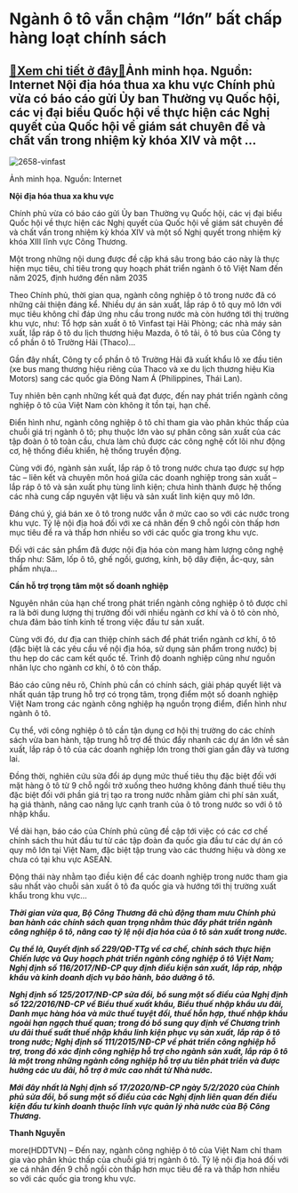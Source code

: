 Ngành ô tô vẫn chậm “lớn” bất chấp hàng loạt chính sách
=======================================================

[:gift:Xem chi tiết ở đây:gift:](https://hddtvn.com/nganh-o-to-van-cham-lon-bat-chap-hang-loat-chinh-sach/)Ảnh minh họa. Nguồn: Internet Nội địa hóa thua xa khu vực Chính phủ vừa có báo cáo gửi Ủy ban Thường vụ Quốc hội, các vị đại biểu Quốc hội về thực hiện các Nghị quyết của Quốc hội về giám sát chuyên đề và chất vấn trong nhiệm kỳ khóa XIV và một …
------------------------------------------------------------------------------------------------------------------------------------------------------------------------------------------------------------------------------------------------------





![2658-vinfast](https://haiquanonline.com.vn/stores/news_dataimages/diulth/082019/20/14/2658_vinfast.jpg?rt=20201010113800 "Nhà máy sản xuất ô tô của Vinfast đã giúp nâng tầm ngành công nghiệp ô tô Việt Nam.")


Ảnh minh họa. Nguồn: Internet



**Nội địa hóa thua xa khu vực**


Chính phủ vừa có báo cáo gửi Ủy ban Thường vụ Quốc hội, các vị đại biểu Quốc hội về thực hiện các Nghị quyết của Quốc hội về giám sát chuyên đề và chất vấn trong nhiệm kỳ khóa XIV và một số Nghị quyết trong nhiệm kỳ khóa XIII lĩnh vực Công Thương.


Một trong những nội dung được đề cập khá sâu trong báo cáo này là thực hiện mục tiêu, chỉ tiêu trong quy hoạch phát triển ngành ô tô Việt Nam đến năm 2025, định hướng đến năm 2035


Theo Chính phủ, thời gian qua, ngành công nghiệp ô tô trong nước đã có những cải thiện đáng kể. Nhiều dự án sản xuất, lắp ráp ô tô quy mô lớn với mục tiêu không chỉ đáp ứng nhu cầu trong nước mà còn hướng tới thị trường khu vực, như: Tổ hợp sản xuất ô tô Vinfast tại Hải Phòng; các nhà máy sản xuất, lắp ráp ô tô du lịch thương hiệu Mazda, ô tô tải, ô tô bus của Công ty cổ phần ô tô Trường Hải (Thaco)…


Gần đây nhất, Công ty cổ phần ô tô Trường Hải đã xuất khẩu lô xe đầu tiên (xe bus mang thương hiệu riêng của Thaco và xe du lịch thương hiệu Kia Motors) sang các quốc gia Đông Nam Á (Philippines, Thái Lan).


Tuy nhiên bên cạnh những kết quả đạt được, đến nay phát triển ngành công nghiệp ô tô của Việt Nam còn không ít tồn tại, hạn chế.


Điển hình như, ngành công nghiệp ô tô chỉ tham gia vào phân khúc thấp của chuỗi giá trị ngành ô tô; phụ thuộc lớn vào sự phân công sản xuất của các tập đoàn ô tô toàn cầu, chưa làm chủ được các công nghệ cốt lõi như động cơ, hệ thống điều khiển, hệ thống truyền động.


Cùng với đó, ngành sản xuất, lắp ráp ô tô trong nước chưa tạo được sự hợp tác – liên kết và chuyên môn hoá giữa các doanh nghiệp trong sản xuất – lắp ráp ô tô và sản xuất phụ tùng linh kiện; chưa hình thành được hệ thống các nhà cung cấp nguyên vật liệu và sản xuất linh kiện quy mô lớn.


Đáng chú ý, giá bán xe ô tô trong nước vẫn ở mức cao so với các nước trong khu vực. Tỷ lệ nội địa hoá đối với xe cá nhân đến 9 chỗ ngồi còn thấp hơn mục tiêu đề ra và thấp hơn nhiều so với các quốc gia trong khu vực.


Đối với các sản phẩm đã được nội địa hóa còn mang hàm lượng công nghệ thấp như: Săm, lốp ô tô, ghế ngồi, gương, kính, bộ dây điện, ắc-quy, sản phẩm nhựa…


**Cần hỗ trợ trọng tâm một số doanh nghiệp**


Nguyên nhân của hạn chế trong phát triển ngành công nghiệp ô tô được chỉ ra là bởi dung lượng thị trường đối với nhiều ngành cơ khí và ô tô còn nhỏ, chưa đảm bảo tính kinh tế trong việc đầu tư sản xuất.


Cùng với đó, dư địa can thiệp chính sách để phát triển ngành cơ khí, ô tô (đặc biệt là các yêu cầu về nội địa hóa, sử dụng sản phẩm trong nước) bị thu hẹp do các cam kết quốc tế. Trình độ doanh nghiệp cũng như nguồn nhân lực cho ngành cơ khí, ô tô còn thấp.


Báo cáo cũng nêu rõ, Chính phủ cần có chính sách, giải pháp quyết liệt và nhất quán tập trung hỗ trợ có trọng tâm, trọng điểm một số doanh nghiệp Việt Nam trong các ngành công nghiệp hạ nguồn trọng điểm, điển hình như ngành ô tô.


Cụ thể, với công nghiệp ô tô cần tận dụng cơ hội thị trường do các chính sách vừa ban hành, tập trung hỗ trợ để thúc đẩy nhanh các dự án lớn về sản xuất, lắp ráp ô tô của các doanh nghiệp lớn trong thời gian gần đây và tương lai.


Đồng thời, nghiên cứu sửa đổi áp dụng mức thuế tiêu thụ đặc biệt đối với mặt hàng ô tô từ 9 chỗ ngồi trở xuống theo hướng không đánh thuế tiêu thụ đặc biệt đối với phần giá trị tạo ra trong nước nhằm giảm chi phí sản xuất, hạ giá thành, nâng cao năng lực cạnh tranh của ô tô trong nước so với ô tô nhập khẩu.


Về dài hạn, báo cáo của Chính phủ cũng đề cập tới việc có các cơ chế chính sách thu hút đầu tư từ các tập đoàn đa quốc gia đầu tư các dự án có quy mô lớn tại Việt Nam, đặc biệt tập trung vào các thương hiệu và dòng xe chưa có tại khu vực ASEAN.


Động thái này nhằm tạo điều kiện để các doanh nghiệp trong nước tham gia sâu nhất vào chuỗi sản xuất ô tô đa quốc gia và hướng tới thị trường xuất khẩu trong khu vực…






***Thời gian vừa qua, Bộ Công Thương đã chủ động tham mưu Chính phủ ban hành các chính sách quan trọng nhằm thúc đẩy phát triển ngành công nghiệp ô tô, nâng cao tỷ lệ nội địa hóa của ô tô sản xuất trong nước.***


***Cụ thể là, Quyết định số 229/QĐ-TTg về cơ chế, chính sách thực hiện Chiến lược và Quy hoạch phát triển ngành công nghiệp ô tô Việt Nam; Nghị định số 116/2017/NĐ-CP quy định điều kiện sản xuất, lắp ráp, nhập khẩu và kinh doanh dịch vụ bảo hành, bảo dưỡng ô tô.***


***Nghị định số 125/2017/NĐ-CP sửa đổi, bổ sung một số điều của Nghị định số 122/2016/NĐ-CP về Biểu thuế xuất khẩu, Biểu thuế nhập khẩu ưu đãi, Danh mục hàng hóa và mức thuế tuyệt đối, thuế hỗn hợp, thuế nhập khẩu ngoài hạn ngạch thuế quan; trong đó bổ sung quy định về Chương trình ưu đãi thuế suất thuế nhập khẩu linh kiện phục vụ sản xuất, lắp ráp ô tô trong nước; Nghị định số 111/2015/NĐ-CP về phát triển công nghiệp hỗ trợ, trong đó xác định công nghiệp hỗ trợ cho ngành sản xuất, lắp ráp ô tô là một trong những ngành công nghiệp hỗ trợ ưu tiên phát triển và được hưởng các ưu đãi, hỗ trợ ở mức cao nhất từ Nhà nước.***


***Mới đây nhất là Nghị định số 17/2020/NĐ-CP ngày 5/2/2020 của Chính phủ sửa đổi, bổ sung một số điều của các Nghị định liên quan đến điều kiện đầu tư kinh doanh thuộc lĩnh vực quản lý nhà nước của Bộ Công Thương.***







**Thanh Nguyễn**



more(HDDTVN) – Đến nay, ngành công nghiệp ô tô của Việt Nam chỉ tham gia vào phân khúc thấp của chuỗi giá trị ngành ô tô. Tỷ lệ nội địa hoá đối với xe cá nhân đến 9 chỗ ngồi còn thấp hơn mục tiêu đề ra và thấp hơn nhiều so với các quốc gia trong khu vực.

